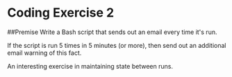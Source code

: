 # Coding Exercise 2

##Premise
Write a Bash script that sends out an email every time it's run.

If the script is run 5 times in 5 minutes (or more), then send out an additional email warning of this fact.

An interesting exercise in maintaining state between runs.
